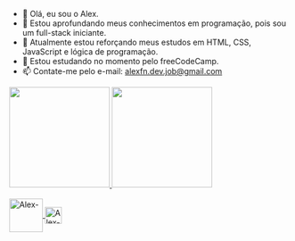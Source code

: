 - 👋 Olá, eu sou o Alex.
- 👀 Estou aprofundando meus conhecimentos em programação, pois sou um full-stack iniciante.
- 🌱 Atualmente estou reforçando meus estudos em HTML, CSS, JavaScript e lógica de programação.
- 💞️ Estou estudando no momento pelo freeCodeCamp.
- 📫 Contate-me pelo e-mail: alexfn.dev.job@gmail.com

<div>
  <a href="http://github.com/alexfn93">
  <img height="180em" src="https://github-readme-stats.vercel.app/api?username=alexfn93&show_icons=true&theme=dracula&include_all_commits=true&count_private=true"/>
  <img height="180em" src="https://github-readme-stats.vercel.app/api/top-langs/?username=alexfn93&layout=compact&langs_count=168&theme=dracula"/>
</div>
  
<div style="display: inline_block"><br>
  <img align="center" alt="Alex-" height="60" widht="70" src="https://cdn.jsdelivr.net/gh/devicons/devicon/icons/bootstrap/bootstrap-original-wordmark.svg"/>
  <img align="center" alt="Alex-" height="30" widht="40" src=
  <img align="center" alt="Alex-" height="30" widht="40" src=
  <img align="center" alt="Alex-" height="30" widht="40" src=
  <img align="center" alt="Alex-" height="30" widht="40" src=
  <img align="center" alt="Alex-" height="30" widht="40" src=
  <img align="center" alt="Alex-" height="30" widht="40" src=
  <img align="center" alt="Alex-" height="30" widht="40" src=
  <img align="center" alt="Alex-" height="30" widht="40" src=
  <img align="center" alt="Alex-" height="30" widht="40" src=
  <img align="center" alt="Alex-" height="30" widht="40" src=
  <img align="center" alt="Alex-" height="30" widht="40" src=
    
    


